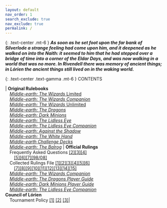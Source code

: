 ```yaml
---
layout: default
nav_order: 1
search_exclude: true
nav_exclude: true
permalink: /
---
```


{: .text-center .mt-6 }
_**As soon as he set foot upon the far bank of Silverlode a strange feeling had come upon him, and it deepened as he walked on into the Naith: it seemed to him that he had stepped over a bridge of time into a corner of the Eldar Days, and was now walking in a world that was no more. In Rivendell there was memory of ancient things; in Lórien the ancient things still lived on in the waking world.**_

{: .text-center .text-gamma .mt-6 }
CONTENTS

| **Original Rulebooks**<br>&emsp;[_Middle-earth: The Wizards_ Limited](/original/rulebooks/the-wizards-limited)<br>&emsp;[_Middle-earth: The Wizards Companion_](/original/rulebooks/the-wizards-companion#rules-annotations)<br>&emsp;[_Middle-earth: The Wizards_ Unlimited](/original/rulebooks/the-wizards-unlimited)<br>&emsp;[_Middle-earth: The Dragons_](/original/rulebooks/the-dragons)<br>&emsp;[_Middle-earth: Dark Minions_](/original/rulebooks/dark-minions)<br>&emsp;[_Middle-earth: The Lidless Eye_](/original/rulebooks/the-lidless-eye)<br>&emsp;[_Middle-earth: The Lidless Eye Companion_](/original/rulebooks/the-lidless-eye-companion#rules-annotations)<br>&emsp;[_Middle-earth: Against the Shadow_](/original/rulebooks/against-the-shadow)<br>&emsp;[_Middle-earth: The White Hand_](/original/rulebooks/the-white-hand)<br>&emsp;[_Middle-earth Challenge Decks_](/original/rulebooks/challenge-decks)<br>&emsp;[_Middle-earth: The Balrog_](/original/rulebooks/the-balrog) | **Official Rulings**<br>&emsp;Frequently Asked Questions [\[2\]](/original/rulings/faq-2/)[\[3\]](/original/rulings/faq-3/)[\[4\]](/original/rulings/faq-4/)<br>&emsp;&emsp;[\[5\]](/original/rulings/faq-5/)[\[6\]](/original/rulings/faq-6/)[\[7\]](/original/rulings/faq-7/)[\[98/08\]](/original/rulings/faq-9808/)<br>&emsp;Collected Rulings File [\[1\]](/original/rulings/crf-1/)[\[2\]](/original/rulings/crf-2/)[\[3\]](/original/rulings/crf-3/)[\[4\]](/original/rulings/crf-4/)[\[5\]](/original/rulings/crf-5/)[\[6\]](/original/rulings/crf-6/)<br>&emsp;&emsp;[\[7\]](/original/rulings/crf-7/)[\[8\]](/original/rulings/crf-8/)[\[9\]](/original/rulings/crf-9/)[\[10\]](/original/rulings/crf-10/)[\[11\]](/original/rulings/crf-11/)[\[12\]](/original/rulings/crf-12/)[\[13\]](/original/rulings/crf-13/)[\[14\]](/original/rulings/crf-14/)[\[15\]](/original/rulings/crf-15/)<br>&emsp;[_Middle-earth: The Wizards Companion_](/original/rulebooks/the-wizards-companion#-part-v-errata-and-clarifications)<br>&emsp;[_Middle-earth: The Dragons Player Guide_](/original/rulings/the-dragons-player-guide)<br>&emsp;[_Middle-earth: Dark Minions Player Guide_](/original/rulings/dark-minions-player-guide)<br>&emsp;[_Middle-earth: The Lidless Eye Companion_](#-part-vi-errata-and-clarifications)<br> **Council of Lórien**<br>&emsp;Tournament Policy [\[1\]](/tournament/policy-1/) [\[2\]](/tournament/policy-2/) [\[3\]](/tournament/policy-3/)|
